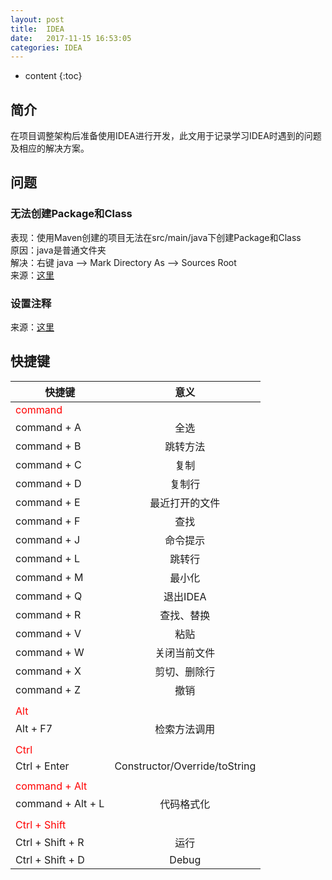 ```yaml
---
layout: post
title:  IDEA
date:   2017-11-15 16:53:05
categories: IDEA
---
```


* content
{:toc}

## 简介

在项目调整架构后准备使用IDEA进行开发，此文用于记录学习IDEA时遇到的问题及相应的解决方案。

## 问题

### 无法创建Package和Class

表现：使用Maven创建的项目无法在src/main/java下创建Package和Class  
原因：java是普通文件夹  
解决：右键 java --> Mark Directory As --> Sources Root  
来源：[这里](http://blog.csdn.net/qq_24949727/article/details/52097838)

### 设置注释

来源：[这里](http://blog.csdn.net/u013412790/article/details/52807102)

## 快捷键

| 快捷键	|	意义 |
| --------|:----:|
|<font color="red">command</font>|
| command + A	|	全选 |
| command + B	|	跳转方法 |
| command + C	|	复制 |
| command + D	|	复制行 |
| command + E	|	最近打开的文件 |
| command + F	|	查找 |
| command + J	|	命令提示 |
| command + L	|	跳转行 |
| command + M	|	最小化 |
| command + Q	|	退出IDEA |
| command + R	|	查找、替换 |
| command + V	|	粘贴 |
| command + W	|	关闭当前文件 |
| command + X	|	剪切、删除行 |
| command + Z	|	撤销 |
|	|	|
|<font color="red">Alt</font>|
| Alt + F7	|	检索方法调用 |
|	|	|
|<font color="red">Ctrl</font>|
| Ctrl + Enter	|	Constructor/Override/toString |
|	|	|
|<font color="red">command + Alt</font>|
| command + Alt + L	|	代码格式化 |
|	|	|
|<font color="red">Ctrl + Shift</font>|
| Ctrl + Shift + R	|	运行 |
| Ctrl + Shift + D	|	Debug |